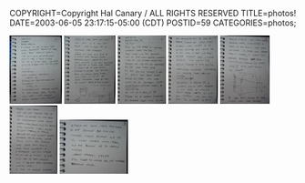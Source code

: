 COPYRIGHT=Copyright Hal Canary / ALL RIGHTS RESERVED
TITLE=photos!
DATE=2003-06-05 23:17:15-05:00 (CDT)
POSTID=59
CATEGORIES=photos;

[![paper blog, page 1](/photos/thumb/2003-06-notebook-01.jpg)](/photos/2003-06-notebook-01.jpg)
[![paper blog, page 2](/photos/thumb/2003-06-notebook-02.jpg)](/photos/2003-06-notebook-02.jpg)
[![paper blog, page 3](/photos/thumb/2003-06-notebook-03.jpg)](/photos/2003-06-notebook-03.jpg)
[![paper blog, page 4](/photos/thumb/2003-06-notebook-04.jpg)](/photos/2003-06-notebook-04.jpg)
[![paper blog, page 5](/photos/thumb/2003-06-notebook-05.jpg)](/photos/2003-06-notebook-05.jpg)
[![paper blog, page 6](/photos/thumb/2003-06-notebook-06.jpg)](/photos/2003-06-notebook-06.jpg)
[![paper blog, page 7](/photos/thumb/2003-06-notebook-07.jpg)](/photos/2003-06-notebook-07.jpg)

